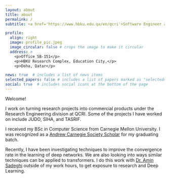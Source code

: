```yaml
---
layout: about
title: about
permalink: /
subtitle: <a href='https://www.hbku.edu.qa/en/qcri'>Software Engineer at QCRI</a>

profile:
  align: right
  image: profile_pic.jpeg
  image_circular: false # crops the image to make it circular
  address: >
    <p>Office SB-151</p>
    <p>HBKU Research Complex, Education City,</p>
    <p>Doha, Qatar</p>

news: true  # includes a list of news items
selected_papers: false # includes a list of papers marked as "selected={true}"
social: true  # includes social icons at the bottom of the page
---
```


Welcome!

I work on turning research projects into commercial products under the Research Engineering division at QCRI. Some of the projects I have worked on include JUDO, SIHA, and TASRIF.

I received my BSc in Computer Science from Carnegie Mellon University. I was recognized as a [Andrew Carnegie Society Scholar](https://www.cmu.edu/engage/give/donor-recognition/andrew-carnegie-society/acs-scholars.html) for my graduating batch.

Recently, I have been investigating techniques to improve the convergence rate in the learning of deep networks. We are also looking into ways similar techniques can be applied to transformers. I do this work with [Dr. Amin Sadeghi](https://scholar.google.com/citations?user=Viogmi8AAAAJ&hl=en) outside of my work hours, to get exposure to research and Deep Learning.